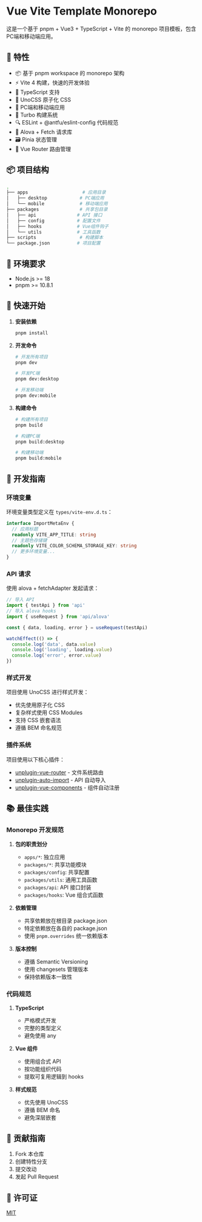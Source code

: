 # Vue Vite Template Monorepo

这是一个基于 pnpm + Vue3 + TypeScript + Vite 的 monorepo 项目模板，包含PC端和移动端应用。

## 🚀 特性

- 📦 基于 pnpm workspace 的 monorepo 架构
- ⚡️ Vite 4 构建，快速的开发体验
- 🎯 TypeScript 支持
- 🎨 UnoCSS 原子化 CSS
- 📱 PC端和移动端应用
- 🔄 Turbo 构建系统
- 🔍 ESLint + @antfu/eslint-config 代码规范
- 📡 Alova + Fetch 请求库
- 🗃️ Pinia 状态管理
- 🎯 Vue Router 路由管理

## 📦 项目结构

```bash
.
├── apps                    # 应用目录
│   ├── desktop            # PC端应用
│   └── mobile             # 移动端应用
├── packages               # 共享包目录
│   ├── api               # API 接口
│   ├── config            # 配置文件
│   ├── hooks             # Vue组件钩子
│   └── utils             # 工具函数
├── scripts                # 构建脚本
└── package.json          # 项目配置
```

## 🔧 环境要求

- Node.js >= 18
- pnpm >= 10.8.1

## 🚀 快速开始

1. **安装依赖**

   ```bash
   pnpm install
   ```

2. **开发命令**

   ```bash
   # 开发所有项目
   pnpm dev

   # 开发PC端
   pnpm dev:desktop

   # 开发移动端
   pnpm dev:mobile
   ```

3. **构建命令**

   ```bash
   # 构建所有项目
   pnpm build

   # 构建PC端
   pnpm build:desktop

   # 构建移动端
   pnpm build:mobile
   ```

## 📝 开发指南

### 环境变量

环境变量类型定义在 `types/vite-env.d.ts`：

```ts
interface ImportMetaEnv {
  // 应用标题
  readonly VITE_APP_TITLE: string
  // 主题色存储键
  readonly VITE_COLOR_SCHEMA_STORAGE_KEY: string
  // 更多环境变量...
}
```

### API 请求

使用 alova + fetchAdapter 发起请求：

```ts
// 导入 API
import { testApi } from 'api'
// 导入 alova hooks
import { useRequest } from 'api/alova'

const { data, loading, error } = useRequest(testApi)

watchEffect(() => {
  console.log('data', data.value)
  console.log('loading', loading.value)
  console.log('error', error.value)
})
```

### 样式开发

项目使用 UnoCSS 进行样式开发：

- 优先使用原子化 CSS
- 复杂样式使用 CSS Modules
- 支持 CSS 嵌套语法
- 遵循 BEM 命名规范

### 插件系统

项目使用以下核心插件：

- [unplugin-vue-router](https://uvr.esm.is/) - 文件系统路由
- [unplugin-auto-import](https://github.com/antfu/unplugin-auto-import) - API 自动导入
- [unplugin-vue-components](https://github.com/antfu/vite-plugin-components) - 组件自动注册

## 📚 最佳实践

### Monorepo 开发规范

1. **包的职责划分**

   - `apps/*`: 独立应用
   - `packages/*`: 共享功能模块
   - `packages/config`: 共享配置
   - `packages/utils`: 通用工具函数
   - `packages/api`: API 接口封装
   - `packages/hooks`: Vue 组合式函数

2. **依赖管理**

   - 共享依赖放在根目录 package.json
   - 特定依赖放在各自的 package.json
   - 使用 `pnpm.overrides` 统一依赖版本

3. **版本控制**
   - 遵循 Semantic Versioning
   - 使用 changesets 管理版本
   - 保持依赖版本一致性

### 代码规范

1. **TypeScript**

   - 严格模式开发
   - 完整的类型定义
   - 避免使用 any

2. **Vue 组件**

   - 使用组合式 API
   - 按功能组织代码
   - 提取可复用逻辑到 hooks

3. **样式规范**
   - 优先使用 UnoCSS
   - 遵循 BEM 命名
   - 避免深层嵌套

## 🤝 贡献指南

1. Fork 本仓库
2. 创建特性分支
3. 提交改动
4. 发起 Pull Request

## 📄 许可证

[MIT](./LICENSE)
